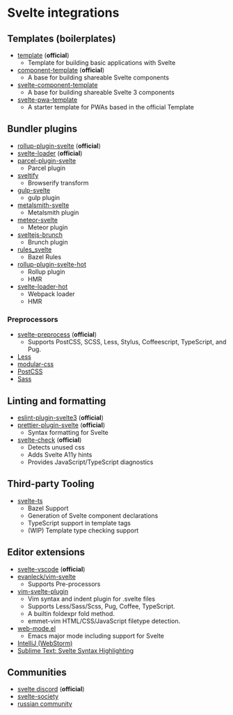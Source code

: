 # Svelte integrations

## Templates (boilerplates)

- [template](https://github.com/sveltejs/template) (**official**)
  - Template for building basic applications with Svelte
- [component-template](https://github.com/sveltejs/component-template) (**official**)
  - A base for building shareable Svelte components
- [svelte-component-template](https://github.com/YogliB/svelte-component-template)
  - A base for building shareable Svelte 3 components
- [svelte-pwa-template](https://github.com/tretapey/svelte-pwa)
  - A starter template for PWAs based in the official Template

## Bundler plugins

- [rollup-plugin-svelte](https://github.com/sveltejs/rollup-plugin-svelte) (**official**)
- [svelte-loader](https://github.com/sveltejs/svelte-loader) (**official**)
- [parcel-plugin-svelte](https://github.com/DeMoorJasper/parcel-plugin-svelte)
  - Parcel plugin
- [sveltify](https://github.com/tehshrike/sveltify)
  - Browserify transform
- [gulp-svelte](https://github.com/shinnn/gulp-svelte)
  - gulp plugin
- [metalsmith-svelte](https://github.com/shinnn/metalsmith-svelte)
  - Metalsmith plugin
- [meteor-svelte](https://github.com/meteor-svelte/meteor-svelte)
  - Meteor plugin
- [sveltejs-brunch](https://github.com/StarpTech/sveltejs-brunch)
  - Brunch plugin
- [rules_svelte](https://github.com/thelgevold/rules_svelte)
  - Bazel Rules
- [rollup-plugin-svelte-hot](https://github.com/rixo/rollup-plugin-svelte-hot)
  - Rollup plugin
  - HMR
- [svelte-loader-hot](https://github.com/rixo/svelte-loader-hot)
  - Webpack loader
  - HMR

### Preprocessors

- [svelte-preprocess](https://github.com/sveltejs/svelte-preprocess) (**official**)
  - Supports PostCSS, SCSS, Less, Stylus, Coffeescript, TypeScript, and Pug.
- [Less](https://github.com/ls-age/svelte-preprocess-less)
- [modular-css](https://github.com/tivac/modular-css/tree/master/packages/svelte)
- [PostCSS](https://github.com/TehShrike/svelte-preprocess-postcss)
- [Sass](https://github.com/ls-age/svelte-preprocess-sass)

## Linting and formatting

- [eslint-plugin-svelte3](https://github.com/sveltejs/eslint-plugin-svelte3) (**official**)
- [prettier-plugin-svelte](https://github.com/sveltejs/prettier-plugin-svelte) (**official**)
  - Syntax formatting for Svelte
- [svelte-check](https://www.npmjs.com/package/svelte-check) (**official**)
  - Detects unused css
  - Adds Svelte A11y hints
  - Provides JavaScript/TypeScript diagnostics

## Third-party Tooling

- [svelte-ts](https://github.com/avantci/svelte-ts)
  - Bazel Support
  - Generation of Svelte component declarations
  - TypeScript support in template tags
  - (WIP) Template type checking support

## Editor extensions

- [svelte-vscode](https://marketplace.visualstudio.com/items?itemName=svelte.svelte-vscode) (**official**)
- [evanleck/vim-svelte](https://github.com/evanleck/vim-svelte)
  - Supports Pre-processors
- [vim-svelte-plugin](https://github.com/leafOfTree/vim-svelte-plugin)
  - Vim syntax and indent plugin for .svelte files
  - Supports Less/Sass/Scss, Pug, Coffee, TypeScript.
  - A builtin foldexpr fold method.
  - emmet-vim HTML/CSS/JavaScript filetype detection.
- [web-mode.el](https://github.com/fxbois/web-mode)
  - Emacs major mode including support for Svelte
- [IntelliJ (WebStorm)](https://plugins.jetbrains.com/plugin/12375-svelte)
- [Sublime Text: Svelte Syntax Highlighting](https://packagecontrol.io/packages/Svelte)

## Communities

- [svelte discord](https://svelte.dev/chat) (**official**)
- [svelte-society](https://github.com/svelte-society)
- [russian community](https://t.me/sveltejs)
